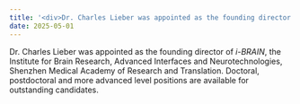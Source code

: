 ```yaml
---
title: '<div>Dr. Charles Lieber was appointed as the founding director of <em>i-BRAIN!</em></div>'
date: 2025-05-01
---
```




<!--more-->

Dr. Charles Lieber was appointed as the founding director of *i-BRAIN*, the Institute for Brain Research, Advanced Interfaces and Neurotechnologies, Shenzhen Medical Academy of Research and Translation. Doctoral, postdoctoral and more advanced level positions are available for outstanding candidates.
